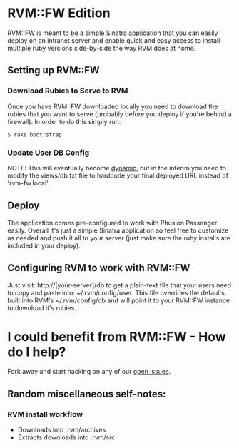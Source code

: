 # RVM::FW Edition

RVM::FW is meant to be a simple Sinatra application that you can easily deploy on an intranet server and enable quick and easy access to install multiple ruby versions side-by-side the way RVM does at home.

## Setting up RVM::FW

### Download Rubies to Serve to RVM

Once you have RVM::FW downloaded locally you need to download the rubies that you want to serve (probably before you deploy if you're behind a firewall).  In order to do this simply run:

    $ rake boot:strap

### Update User DB Config

NOTE: This will eventually become [dynamic](http://github.com/stevenhaddox/rvm_fw/issues#issue/3), but in the interim you need to modify the views/db.txt file to hardcode your final deployed URL instead of 'rvm-fw.local'.

## Deploy

The application comes pre-configured to work with Phusion Passenger easily.  Overall it's just a simple Sinatra application so feel free to customize as needed and push it all to your server (just make sure the ruby installs are included in your deploy).

## Configuring RVM to work with RVM::FW

Just visit: http://[your-server]/db to get a plain-text file that your users need to copy and paste into: ~/.rvm/config/user.  This file overrides the defaults built into RVM's ~/.rvm/config/db and will point it to your RVM::FW instance to download it's rubies.

# I could benefit from RVM::FW - How do I help?

Fork away and start hacking on any of our [open issues](http://github.com/stevenhaddox/rvm_fw/issues).


## Random miscellaneous self-notes:

### RVM install workflow

- Downloads into .rvm/archives
- Extracts downloads into .rvm/src
